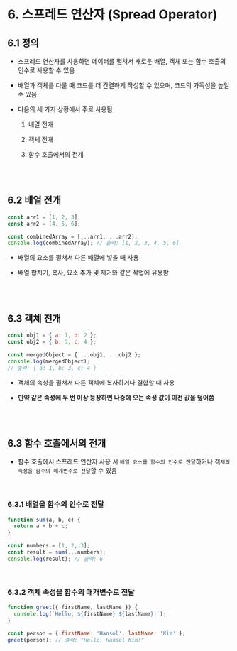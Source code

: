 # 6. 스프레드 연산자 (Spread Operator)

## 6.1 정의

- 스프레드 연산자를 사용하면 데이터를 펼쳐서 새로운 배열, 객체 또는 함수 호출의 인수로 사용할 수 있음

- 배열과 객체를 다룰 때 코드를 더 간결하게 작성할 수 있으며, 코드의 가독성을 높일 수 있음

- 다음의 세 가지 상황에서 주로 사용됨

  1. 배열 전개

  2. 객체 전개

  3. 함수 호출에서의 전개

<br/><br/>

## 6.2 배열 전개

```javascript
const arr1 = [1, 2, 3];
const arr2 = [4, 5, 6];

const combinedArray = [...arr1, ...arr2];
console.log(combinedArray); // 출력: [1, 2, 3, 4, 5, 6]
```

- 배열의 요소를 펼쳐서 다른 배열에 넣을 때 사용

- 배열 합치기, 복사, 요소 추가 및 제거와 같은 작업에 유용함

<br/><br/>

## 6.3 객체 전개

```javascript
const obj1 = { a: 1, b: 2 };
const obj2 = { b: 3, c: 4 };

const mergedObject = { ...obj1, ...obj2 };
console.log(mergedObject);
// 출력: { a: 1, b: 3, c: 4 }
```

- 객체의 속성을 펼쳐서 다른 객체에 복사하거나 결합할 때 사용

- **만약 같은 속성에 두 번 이상 등장하면 나중에 오는 속성 값이 이전 값을 덮어씀**

<br/><br/>

## 6.3 함수 호출에서의 전개

- 함수 호출에서 스프레드 연산자 사용 시 `배열 요소를 함수의 인수로 전달`하거나 객`체의 속성을 함수의 매개변수로 전달`할 수 있음

<br/>

### 6.3.1 배열을 함수의 인수로 전달

```javascript
function sum(a, b, c) {
  return a + b + c;
}

const numbers = [1, 2, 3];
const result = sum(...numbers);
console.log(result); // 출력: 6
```

<br/>

### 6.3.2 객체 속성을 함수의 매개변수로 전달

```javascript
function greet({ firstName, lastName }) {
  console.log(`Hello, ${firstName} ${lastName}!`);
}

const person = { firstName: 'Hansol', lastName: 'Kim' };
greet(person); // 출력: "Hello, Hansol Kim!"
```
